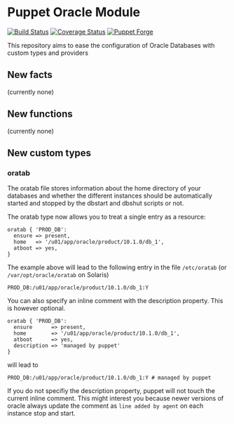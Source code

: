 Puppet Oracle Module
====================

[![Build Status](https://travis-ci.org/stschulte/puppet-oracle.png?branch=master)](https://travis-ci.org/stschulte/puppet-oracle)
[![Coverage Status](https://coveralls.io/repos/stschulte/puppet-oracle/badge.svg)](https://coveralls.io/r/stschulte/puppet-oracle)
[![Puppet Forge](https://img.shields.io/puppetforge/v/stschulte/oracle.svg)](https://forge.puppetlabs.com/stschulte/oracle)

This repository aims to ease the configuration of Oracle
Databases with custom types and providers

New facts
---------
(currently none)

New functions
-------------
(currently none)

New custom types
----------------


### oratab

The oratab file stores information about the home directory of your databases and whether
the different instances should be automatically started and stopped by the dbstart and
dbshut scripts or not.

The oratab type now allows you to treat a single entry as a resource:

    oratab { 'PROD_DB':
      ensure => present,
      home   => '/u01/app/oracle/product/10.1.0/db_1',
      atboot => yes,
    }

The example above will lead to the following entry in the file `/etc/oratab` (or `/var/opt/oracle/oratab` on Solaris)

    PROD_DB:/u01/app/oracle/product/10.1.0/db_1:Y

You can also specify an inline comment with the description property. This is however optional.

    oratab { 'PROD_DB':
      ensure      => present,
      home        => '/u01/app/oracle/product/10.1.0/db_1',
      atboot      => yes,
      description => 'managed by puppet'
    }

will lead to

    PROD_DB:/u01/app/oracle/product/10.1.0/db_1:Y # managed by puppet

If you do not specifiy the description property, puppet will not touch the current inline comment.
This might interest you because newer versions of oracle always update the comment as
`line added by agent` on each instance stop and start.
